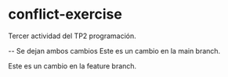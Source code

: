 # conflict-exercise
Tercer actividad del TP2 programación.


-- Se dejan ambos cambios
Este es un cambio en la main branch.

Este es un cambio en la feature branch.

